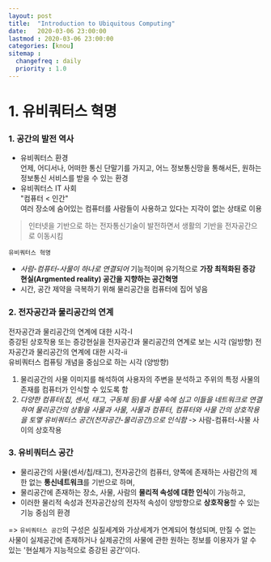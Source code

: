 ```yaml
---
layout: post
title:  "Introduction to Ubiquitous Computing"
date:   2020-03-06 23:00:00 
lastmod : 2020-03-06 23:00:00 
categories: [knou]
sitemap :
  changefreq : daily
  priority : 1.0
---
```


# 1. 유비쿼터스 혁명

### 1. 공간의 발전 역사
 * 유비쿼터스 환경<br>
 언제, 어디서나, 어떠한 통신 단말기를 가지고, 어느 정보통신망을 통해서든, 원하는 정보통신 서비스를 받을 수 있는 환경
 * 유비쿼터스 IT 사회<br>
 "컴퓨터 < 인간"<br>
 여러 장소에 숨어있는 컴퓨터를 사람들이 사용하고 있다는 지각이 없는 상태로 이용
 
 > 인터넷을 기반으로 하는 전자통신기술이 발전하면서 생활의 기반을 전자공간으로 이동시킴
 
 `유비쿼터스 혁명`
 + *사람-컴퓨터-사물이 하나로 연결되어* 기능적이며 유기적으로 **가장 최적화된 증강 현실(Argmented reality) 공간을 지향하는 공간혁명**
 + 시간, 공간 제약을 극복하기 위해 물리공간을 컴퓨터에 집어 넣음
 
### 2. 전자공간과 물리공간의 연계
전자공간과 물리공간의 연계에 대한 시각-Ⅰ
<br>
증강된 상호작용 또는 증강현실을 전자공간과 물리공간의 연계로 보는 시각 (일방향)
전자공간과 물리공간의 연계에 대한 시각-ⅱ
<br>
유비쿼터스 컴퓨팅 개념을 중심으로 하는 시각 (양방향)
  1. 물리공간의 사물 이미지를 해석하여 사용자의 주변을 분석하고 주위의 특정 사물의 존재를 컴퓨터가 인식할 수 있도록 함
  2. *_다양한 컴퓨터(칩, 센서, 태그, 구동체 등)를 사물 속에 심고 이들을 네트워크로 연결하여 물리공간의 상황을 사물과 사물, 사물과 컴퓨터, 컴퓨터와 사물 간의 상호작용을 토앻 유비쿼터스 공간(전자공간-물리공간)으로 인식함_* -> 사람-컴퓨터-사물 사이의 상호작용

### 3. 유비쿼터스 공간
+ 물리공간의 사물(센서/칩/태그), 전자공간의 컴퓨터, 양쪽에 존재하는 사람간의 제한 없는 **통신네트워크**를 기반으로 하며,
+ 물리공간에 존재하는 장소, 사물, 사람의 **물리적 속성에 대한 인식**이 가능하고,
+ 이러한 물리적 속성과 전자공간상의 전자적 속성이 양방향으로 **상호작용**할 수 있는 기능 중심의 환경

=> `유비쿼터스 공간`의 구성은 실질세계와 가상세계가 연계되어 형성되며, 만질 수 없는 사물이 실제공간에 존재하거나 실제공간의 사물에 관한 원하는 정보를 이용자가 알 수 있는 '현실체가 지능적으로 증강된 공간'이다.



<div class="divider"></div>
















